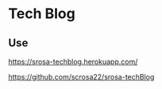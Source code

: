 # Tech Blog


## Use

https://srosa-techblog.herokuapp.com/

https://github.com/scrosa22/srosa-techBlog

